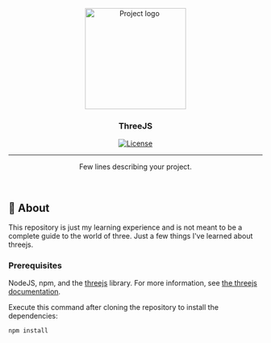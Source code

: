 <p align="center">
  <a href="threejs.org" rel="noopener">
 <img width=200px height=200px src="https://bachasoftware.com/wp-content/uploads/2020/07/icon_2-1.png" alt="Project logo"></a>
</p>

<h3 align="center">ThreeJS</h3>

<div align="center">

[![License](https://img.shields.io/badge/license-MIT-blue.svg)](/LICENSE)

</div>

---

<p align="center"> Few lines describing your project.
    <br> 
</p>
<br>

## 🧐 About <a name = "about"></a>

This repository is just my learning experience and is not meant to be a complete guide to the world of three.
Just a few things I've learned about threejs.

### Prerequisites

NodeJS, npm, and the [threejs](https://threejs.org/) library.
For more information, see [the threejs documentation](https://threejs.org/docs/index.html).

Execute this command after cloning the repository to install the dependencies:

```bash
npm install
```
